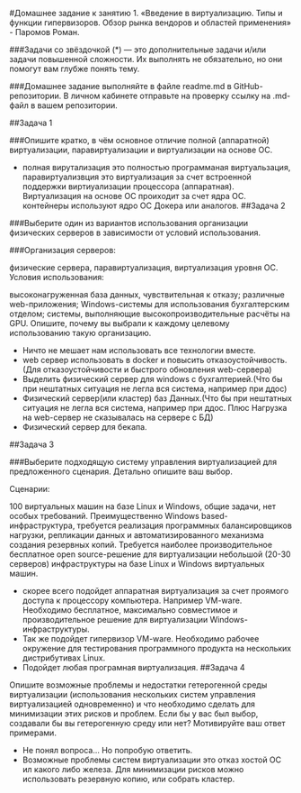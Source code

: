 #Домашнее задание к занятию 1. «Введение в виртуализацию. Типы и функции гипервизоров. Обзор рынка вендоров и областей применения» - Паромов Роман.


###Задачи со звёздочкой (*) — это дополнительные задачи и/или задачи повышенной сложности. Их выполнять не обязательно, но они помогут вам глубже понять тему.

###Домашнее задание выполняйте в файле readme.md в GitHub-репозитории. В личном кабинете отправьте на проверку ссылку на .md-файл в вашем репозитории.



##Задача 1

###Опишите кратко, в чём основное отличие полной (аппаратной) виртуализации, паравиртуализации и виртуализации на основе ОС.
* полная вирутализация это полностью программаная виртуальзация, паравиртуализвция это виртуализация за счет встроенной поддержки виртиуализации процессора (аппаратная). 
Виртуализация на основе ОС проиходит за счет ядра ОС. контейнеры используют ядро ОС Докера или аналогов. 
##Задача 2

###Выберите один из вариантов использования организации физических серверов в зависимости от условий использования.

###Организация серверов:

физические сервера,
паравиртуализация,
виртуализация уровня ОС.
Условия использования:

высоконагруженная база данных, чувствительная к отказу;
различные web-приложения;
Windows-системы для использования бухгалтерским отделом;
системы, выполняющие высокопроизводительные расчёты на GPU.
Опишите, почему вы выбрали к каждому целевому использованию такую организацию.
* Ничто не мешает нам использовать все технологии вместе.
* web сервер использовать в docker и повысить отказоустойчивость.(Для отказоустойчивости и быстрого обновления web-сервера)
* Выделить физический сервер для windows c бухгалтерией.(Что бы при нештатных ситуация не легла вся система, например при ддос)
* Физический сервер(или кластер) баз Данных.(Что бы при нештатных ситуация не легла вся система, например при ддос. Плюс Нагрузка на web-сервер не сказывалась на сервере с БД)
* Физический сервер для бекапа.

##Задача 3

###Выберите подходящую систему управления виртуализацией для предложенного сценария. Детально опишите ваш выбор.

Сценарии:

100 виртуальных машин на базе Linux и Windows, общие задачи, нет особых требований. Преимущественно Windows based-инфраструктура, требуется реализация программных балансировщиков нагрузки, репликации данных и автоматизированного механизма создания резервных копий.
Требуется наиболее производительное бесплатное open source-решение для виртуализации небольшой (20-30 серверов) инфраструктуры на базе Linux и Windows виртуальных машин.
* скорее всего подойдет аппаратная виртуализация за счет проямого доступа к процессору компьютера. Например VM-ware.
Необходимо бесплатное, максимально совместимое и производительное решение для виртуализации Windows-инфраструктуры.
* Так же подойдет гипервизор VM-ware.
Необходимо рабочее окружение для тестирования программного продукта на нескольких дистрибутивах Linux.
*  Подойдет любая програмная виртуализация. 
##Задача 4

Опишите возможные проблемы и недостатки гетерогенной среды виртуализации (использования нескольких систем управления виртуализацией одновременно) и что необходимо сделать для минимизации этих рисков и проблем. Если бы у вас был выбор, создавали бы вы гетерогенную среду или нет? Мотивируйте ваш ответ примерами.
* Не понял вопроса... Но попробую ответить.
* Возможные проблемы систем виртуализации это отказ хостой ОС ил какого либо железа. Для минимизации рисков можно использовать резервную копию, или собрать кластер.
